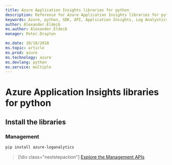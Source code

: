 ```yaml
---
title: Azure Application Insights libraries for python
description: Reference for Azure Application Insights libraries for python
keywords: Azure, python, SDK, API, Application Insights, Log Analystics
author: Alexander.Eldeib
ms.author: Alexander.Eldeib
manager: Peter.Drayton

ms.date: 10/10/2018
ms.topic: article
ms.prod: azure
ms.technology: azure
ms.devlang: python
ms.service: multiple
---
```


# Azure Application Insights libraries for python

## Install the libraries


### Management

```bash
pip install azure-loganalytics
```
> [!div class="nextstepaction"]
> [Explore the Management APIs](/python/api/overview/azure/loganalytics/management)